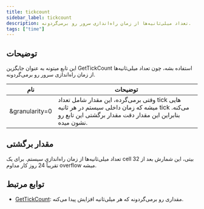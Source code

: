 ```yaml
---
title: tickcount
sidebar_label: tickcount
description: تعداد میلی‌ثانیه‌ها از زمان راه‌اندازی سرور رو برمی‌گردونه.
tags: ["time"]
---
```


<LowercaseNote />

## توضیحات

این تابع میتونه به عنوان جایگزین GetTickCount استفاده بشه، چون تعداد میلی‌ثانیه‌ها از زمان راه‌اندازی سرور رو برمی‌گردونه.

| نام            | توضیحات                                                                                                                                                                                |
| -------------- | ------------------------------------------------------------------------------------------------------------------------------------------------------------------------------------------ |
| &granularity=0 | وقتی برمی‌گرده، این مقدار شامل تعداد tick هایی میشه که زمان داخلی سیستم در هر ثانیه tick می‌کنه. بنابراین این مقدار دقت مقدار برگشتی این تابع رو نشون میده. |

## مقدار برگشتی

تعداد میلی‌ثانیه‌ها از زمان راه‌اندازی سیستم. برای یک cell 32 بیتی، این شمارش بعد از تقریباً 24 روز کار مداوم overflow میشه.

## توابع مرتبط

- [GetTickCount](GetTickCount): مقداری رو برمی‌گردونه که هر میلی‌ثانیه افزایش پیدا می‌کنه.
